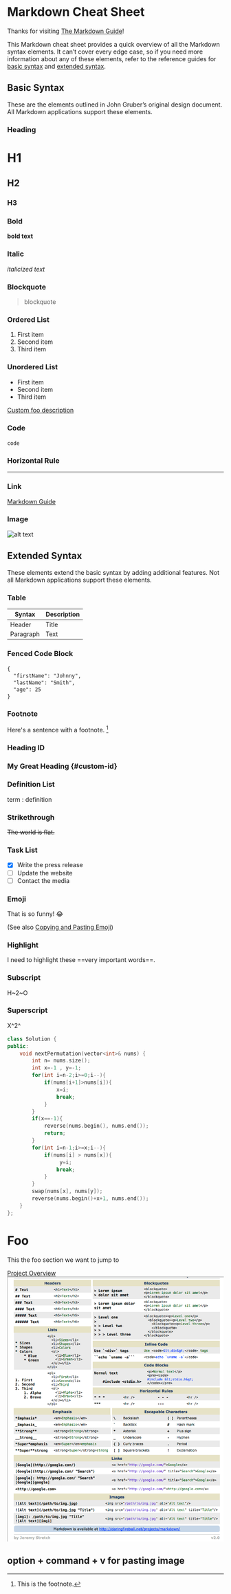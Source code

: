 # Markdown Cheat Sheet

Thanks for visiting [The Markdown Guide](https://www.markdownguide.org)!

This Markdown cheat sheet provides a quick overview of all the Markdown syntax elements. It can’t cover every edge case, so if you need more information about any of these elements, refer to the reference guides for [basic syntax](https://www.markdownguide.org/basic-syntax) and [extended syntax](https://www.markdownguide.org/extended-syntax).

## Basic Syntax

These are the elements outlined in John Gruber’s original design document. All Markdown applications support these elements.

### Heading

# H1
## H2
### H3

### Bold

**bold text**

### Italic

*italicized text*

### Blockquote

> blockquote

### Ordered List

1. First item
2. Second item
3. Third item

### Unordered List

- First item
- Second item
- Third item

[Custom foo description](#foo)


### Code

`code`

### Horizontal Rule

---

### Link

[Markdown Guide](https://www.markdownguide.org)

### Image

![alt text](https://www.markdownguide.org/assets/images/tux.png)

## Extended Syntax

These elements extend the basic syntax by adding additional features. Not all Markdown applications support these elements.

### Table

| Syntax | Description |
| ----------- | ----------- |
| Header | Title |
| Paragraph | Text |

### Fenced Code Block

```
{
  "firstName": "Johnny",
  "lastName": "Smith",
  "age": 25
}
```

### Footnote

Here's a sentence with a footnote. [^1]

[^1]: This is the footnote.

### Heading ID

### My Great Heading {#custom-id}

### Definition List

term
: definition

### Strikethrough

~~The world is flat.~~

### Task List

- [x] Write the press release
- [ ] Update the website
- [ ] Contact the media

### Emoji

That is so funny! :joy:

(See also [Copying and Pasting Emoji](https://www.markdownguide.org/extended-syntax/#copying-and-pasting-emoji))

### Highlight

I need to highlight these ==very important words==.

### Subscript

H~2~O

### Superscript

X^2^

```cpp
class Solution {
public:
    void nextPermutation(vector<int>& nums) {
        int n= nums.size();
        int x=-1 , y=-1;
        for(int i=n-2;i>=0;i--){
            if(nums[i+1]>nums[i]){
                x=i;
                break;
            }
        }
        if(x==-1){
            reverse(nums.begin(), nums.end());
            return;
        }
        for(int i=n-1;i>=x;i--){
            if(nums[i] > nums[x]){
                 y=i;
                break;
            }
        }
        swap(nums[x], nums[y]);
        reverse(nums.begin()+x+1, nums.end());
    }
};
```
# Foo
This the foo section we want to jump to

[Project Overview](./projectOverview.md)
![markdow cheat sheet](./Images/mkcs.png)
## option + command + v for pasting image
